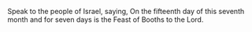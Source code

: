 Speak to the people of Israel, saying, On the fifteenth day of this seventh month and for seven days is the Feast of Booths to the Lord.
